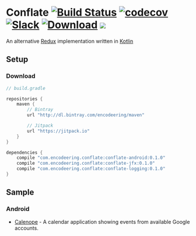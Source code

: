 # Conflate [![Build Status](https://travis-ci.org/encodeering/conflate.svg?branch=master)](https://travis-ci.org/encodeering/conflate) [![codecov](https://codecov.io/gh/encodeering/conflate/branch/master/graph/badge.svg)](https://codecov.io/gh/encodeering/conflate) [![Slack](https://img.shields.io/badge/Slack-conflate-orange.svg)](https://encodeering.slack.com/messages/conflate) [![Download](https://api.bintray.com/packages/encodeering/maven/conflate/images/download.svg)](https://bintray.com/encodeering/maven/conflate/_latestVersion) [![](https://jitpack.io/v/com.encodeering/conflate.svg)](https://jitpack.io/#com.encodeering/conflate)

An alternative [Redux](http://redux.js.org/) implementation written in [Kotlin](https://kotlinlang.org/)

## Setup

### Download

``` gradle
// build.gradle

repositories {
    maven {
        // Bintray
        url "http://dl.bintray.com/encodeering/maven"

        // Jitpack
        url "https://jitpack.io"
    }
}

dependencies {
    compile "com.encodeering.conflate:conflate-android:0.1.0"
    compile "com.encodeering.conflate:conflate-jfx:0.1.0"
    compile "com.encodeering.conflate:conflate-logging:0.1.0"
}
```

## Sample

### Android

* [Calenope](https://github.com/synyx/calenope) - A calendar application showing events from available Google accounts. 